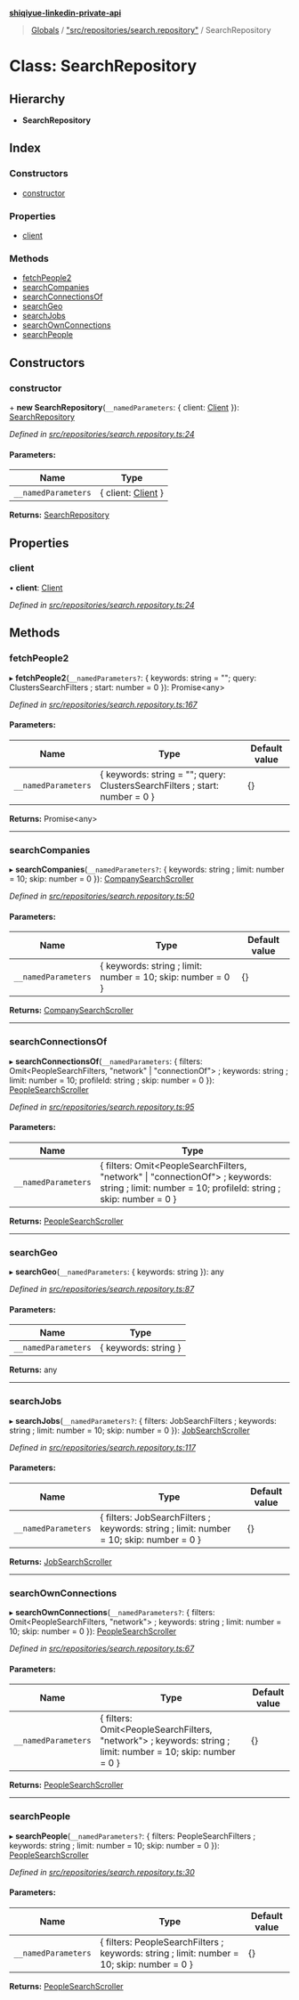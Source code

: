 **[shiqiyue-linkedin-private-api](../README.md)**

> [Globals](../globals.md) / ["src/repositories/search.repository"](../modules/_src_repositories_search_repository_.md) / SearchRepository

# Class: SearchRepository

## Hierarchy

* **SearchRepository**

## Index

### Constructors

* [constructor](_src_repositories_search_repository_.searchrepository.md#constructor)

### Properties

* [client](_src_repositories_search_repository_.searchrepository.md#client)

### Methods

* [fetchPeople2](_src_repositories_search_repository_.searchrepository.md#fetchpeople2)
* [searchCompanies](_src_repositories_search_repository_.searchrepository.md#searchcompanies)
* [searchConnectionsOf](_src_repositories_search_repository_.searchrepository.md#searchconnectionsof)
* [searchGeo](_src_repositories_search_repository_.searchrepository.md#searchgeo)
* [searchJobs](_src_repositories_search_repository_.searchrepository.md#searchjobs)
* [searchOwnConnections](_src_repositories_search_repository_.searchrepository.md#searchownconnections)
* [searchPeople](_src_repositories_search_repository_.searchrepository.md#searchpeople)

## Constructors

### constructor

\+ **new SearchRepository**(`__namedParameters`: { client: [Client](_src_core_client_.client.md)  }): [SearchRepository](_src_repositories_search_repository_.searchrepository.md)

*Defined in [src/repositories/search.repository.ts:24](https://github.com/eilonmore/linkedin-private-api/blob/c1b3769/src/repositories/search.repository.ts#L24)*

#### Parameters:

Name | Type |
------ | ------ |
`__namedParameters` | { client: [Client](_src_core_client_.client.md)  } |

**Returns:** [SearchRepository](_src_repositories_search_repository_.searchrepository.md)

## Properties

### client

•  **client**: [Client](_src_core_client_.client.md)

*Defined in [src/repositories/search.repository.ts:24](https://github.com/eilonmore/linkedin-private-api/blob/c1b3769/src/repositories/search.repository.ts#L24)*

## Methods

### fetchPeople2

▸ **fetchPeople2**(`__namedParameters?`: { keywords: string = ""; query: ClustersSearchFilters ; start: number = 0 }): Promise<any\>

*Defined in [src/repositories/search.repository.ts:167](https://github.com/eilonmore/linkedin-private-api/blob/c1b3769/src/repositories/search.repository.ts#L167)*

#### Parameters:

Name | Type | Default value |
------ | ------ | ------ |
`__namedParameters` | { keywords: string = ""; query: ClustersSearchFilters ; start: number = 0 } | {} |

**Returns:** Promise<any\>

___

### searchCompanies

▸ **searchCompanies**(`__namedParameters?`: { keywords: string ; limit: number = 10; skip: number = 0 }): [CompanySearchScroller](_src_scrollers_company_search_scroller_.companysearchscroller.md)

*Defined in [src/repositories/search.repository.ts:50](https://github.com/eilonmore/linkedin-private-api/blob/c1b3769/src/repositories/search.repository.ts#L50)*

#### Parameters:

Name | Type | Default value |
------ | ------ | ------ |
`__namedParameters` | { keywords: string ; limit: number = 10; skip: number = 0 } | {} |

**Returns:** [CompanySearchScroller](_src_scrollers_company_search_scroller_.companysearchscroller.md)

___

### searchConnectionsOf

▸ **searchConnectionsOf**(`__namedParameters`: { filters: Omit<PeopleSearchFilters, \"network\" \| \"connectionOf\"\> ; keywords: string ; limit: number = 10; profileId: string ; skip: number = 0 }): [PeopleSearchScroller](_src_scrollers_people_search_scroller_.peoplesearchscroller.md)

*Defined in [src/repositories/search.repository.ts:95](https://github.com/eilonmore/linkedin-private-api/blob/c1b3769/src/repositories/search.repository.ts#L95)*

#### Parameters:

Name | Type |
------ | ------ |
`__namedParameters` | { filters: Omit<PeopleSearchFilters, \"network\" \| \"connectionOf\"\> ; keywords: string ; limit: number = 10; profileId: string ; skip: number = 0 } |

**Returns:** [PeopleSearchScroller](_src_scrollers_people_search_scroller_.peoplesearchscroller.md)

___

### searchGeo

▸ **searchGeo**(`__namedParameters`: { keywords: string  }): any

*Defined in [src/repositories/search.repository.ts:87](https://github.com/eilonmore/linkedin-private-api/blob/c1b3769/src/repositories/search.repository.ts#L87)*

#### Parameters:

Name | Type |
------ | ------ |
`__namedParameters` | { keywords: string  } |

**Returns:** any

___

### searchJobs

▸ **searchJobs**(`__namedParameters?`: { filters: JobSearchFilters ; keywords: string ; limit: number = 10; skip: number = 0 }): [JobSearchScroller](_src_scrollers_job_search_scroller_.jobsearchscroller.md)

*Defined in [src/repositories/search.repository.ts:117](https://github.com/eilonmore/linkedin-private-api/blob/c1b3769/src/repositories/search.repository.ts#L117)*

#### Parameters:

Name | Type | Default value |
------ | ------ | ------ |
`__namedParameters` | { filters: JobSearchFilters ; keywords: string ; limit: number = 10; skip: number = 0 } | {} |

**Returns:** [JobSearchScroller](_src_scrollers_job_search_scroller_.jobsearchscroller.md)

___

### searchOwnConnections

▸ **searchOwnConnections**(`__namedParameters?`: { filters: Omit<PeopleSearchFilters, \"network\"\> ; keywords: string ; limit: number = 10; skip: number = 0 }): [PeopleSearchScroller](_src_scrollers_people_search_scroller_.peoplesearchscroller.md)

*Defined in [src/repositories/search.repository.ts:67](https://github.com/eilonmore/linkedin-private-api/blob/c1b3769/src/repositories/search.repository.ts#L67)*

#### Parameters:

Name | Type | Default value |
------ | ------ | ------ |
`__namedParameters` | { filters: Omit<PeopleSearchFilters, \"network\"\> ; keywords: string ; limit: number = 10; skip: number = 0 } | {} |

**Returns:** [PeopleSearchScroller](_src_scrollers_people_search_scroller_.peoplesearchscroller.md)

___

### searchPeople

▸ **searchPeople**(`__namedParameters?`: { filters: PeopleSearchFilters ; keywords: string ; limit: number = 10; skip: number = 0 }): [PeopleSearchScroller](_src_scrollers_people_search_scroller_.peoplesearchscroller.md)

*Defined in [src/repositories/search.repository.ts:30](https://github.com/eilonmore/linkedin-private-api/blob/c1b3769/src/repositories/search.repository.ts#L30)*

#### Parameters:

Name | Type | Default value |
------ | ------ | ------ |
`__namedParameters` | { filters: PeopleSearchFilters ; keywords: string ; limit: number = 10; skip: number = 0 } | {} |

**Returns:** [PeopleSearchScroller](_src_scrollers_people_search_scroller_.peoplesearchscroller.md)
